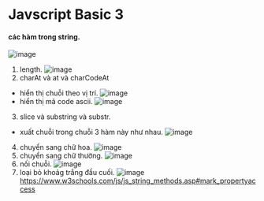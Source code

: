 # Javscript Basic 3

#### các hàm trong string.
![image](https://github.com/user-attachments/assets/cc94bbdc-2dbf-470f-b54d-8a572d6b53eb)

1. length.
![image](https://github.com/user-attachments/assets/5d9b712d-ff1b-4e82-801d-1fb6dfcef2e5)
2. charAt và at và charCodeAt
- hiển thị chuỗi theo vị trí.
![image](https://github.com/user-attachments/assets/c95ee3ad-ea97-4ae4-9127-f9670354a1d9)
- hiển thị mã code ascii.
![image](https://github.com/user-attachments/assets/c4812d4d-942b-4939-ab92-78c0ee659476)
3. slice và substring và substr.
- xuất chuỗi trong chuỗi 3 hàm này như nhau.
![image](https://github.com/user-attachments/assets/c1548a3a-2401-4bfd-b403-202e7464fe10)
4. chuyển sang chữ hoa.
![image](https://github.com/user-attachments/assets/9088cf85-c459-425a-9a48-050b82445d1d)
5. chuyển sang chữ thường.
![image](https://github.com/user-attachments/assets/b613341d-8a23-48b6-8b42-c7ffd613c5c6)
6. nối chuỗi.
![image](https://github.com/user-attachments/assets/01596e89-78f4-4ae2-9ac3-67858f5f76f6)
7. loại bỏ khoảg trắng đầu cuối.
![image](https://github.com/user-attachments/assets/575cba7f-3323-4232-bf04-96819468c1c7)
https://www.w3schools.com/js/js_string_methods.asp#mark_propertyaccess
